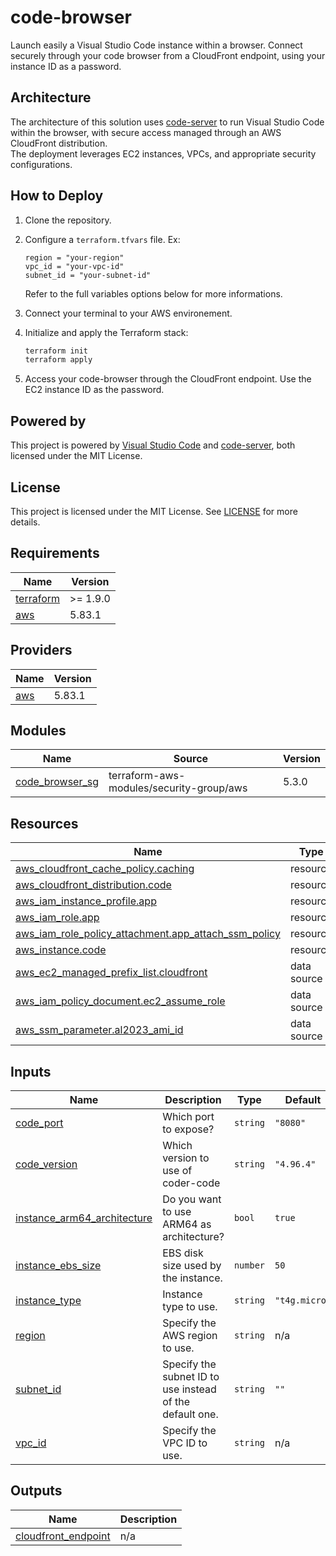 # code-browser
Launch easily a Visual Studio Code instance within a browser.
Connect securely through your code browser from a CloudFront endpoint, using your instance ID as a password.

## Architecture
The architecture of this solution uses [code-server](https://github.com/coder/code-server) to run Visual Studio Code within the browser, with secure access managed through an AWS CloudFront distribution.  
The deployment leverages EC2 instances, VPCs, and appropriate security configurations.

## How to Deploy
1. Clone the repository.
2. Configure a `terraform.tfvars` file. Ex:
    ```hcl
    region = "your-region"
    vpc_id = "your-vpc-id"
    subnet_id = "your-subnet-id"
    ```
    Refer to the full variables options below for more informations.
3. Connect your terminal to your AWS environement.
4. Initialize and apply the Terraform stack:
    ```bash
    terraform init
    terraform apply
    ```

5. Access your code-browser through the CloudFront endpoint. Use the EC2 instance ID as the password.

## Powered by
This project is powered by [Visual Studio Code](https://github.com/Microsoft/vscode) and [code-server](https://github.com/coder/code-server), both licensed under the MIT License.

## License
This project is licensed under the MIT License. See [LICENSE](./LICENSE) for more details.
<!-- BEGIN_TF_DOCS -->
## Requirements

| Name | Version |
|------|---------|
| <a name="requirement_terraform"></a> [terraform](#requirement\_terraform) | >= 1.9.0 |
| <a name="requirement_aws"></a> [aws](#requirement\_aws) | 5.83.1 |

## Providers

| Name | Version |
|------|---------|
| <a name="provider_aws"></a> [aws](#provider\_aws) | 5.83.1 |

## Modules

| Name | Source | Version |
|------|--------|---------|
| <a name="module_code_browser_sg"></a> [code\_browser\_sg](#module\_code\_browser\_sg) | terraform-aws-modules/security-group/aws | 5.3.0 |

## Resources

| Name | Type |
|------|------|
| [aws_cloudfront_cache_policy.caching](https://registry.terraform.io/providers/hashicorp/aws/5.83.1/docs/resources/cloudfront_cache_policy) | resource |
| [aws_cloudfront_distribution.code](https://registry.terraform.io/providers/hashicorp/aws/5.83.1/docs/resources/cloudfront_distribution) | resource |
| [aws_iam_instance_profile.app](https://registry.terraform.io/providers/hashicorp/aws/5.83.1/docs/resources/iam_instance_profile) | resource |
| [aws_iam_role.app](https://registry.terraform.io/providers/hashicorp/aws/5.83.1/docs/resources/iam_role) | resource |
| [aws_iam_role_policy_attachment.app_attach_ssm_policy](https://registry.terraform.io/providers/hashicorp/aws/5.83.1/docs/resources/iam_role_policy_attachment) | resource |
| [aws_instance.code](https://registry.terraform.io/providers/hashicorp/aws/5.83.1/docs/resources/instance) | resource |
| [aws_ec2_managed_prefix_list.cloudfront](https://registry.terraform.io/providers/hashicorp/aws/5.83.1/docs/data-sources/ec2_managed_prefix_list) | data source |
| [aws_iam_policy_document.ec2_assume_role](https://registry.terraform.io/providers/hashicorp/aws/5.83.1/docs/data-sources/iam_policy_document) | data source |
| [aws_ssm_parameter.al2023_ami_id](https://registry.terraform.io/providers/hashicorp/aws/5.83.1/docs/data-sources/ssm_parameter) | data source |

## Inputs

| Name | Description | Type | Default | Required |
|------|-------------|------|---------|:--------:|
| <a name="input_code_port"></a> [code\_port](#input\_code\_port) | Which port to expose? | `string` | `"8080"` | no |
| <a name="input_code_version"></a> [code\_version](#input\_code\_version) | Which version to use of coder-code | `string` | `"4.96.4"` | no |
| <a name="input_instance_arm64_architecture"></a> [instance\_arm64\_architecture](#input\_instance\_arm64\_architecture) | Do you want to use ARM64 as architecture? | `bool` | `true` | no |
| <a name="input_instance_ebs_size"></a> [instance\_ebs\_size](#input\_instance\_ebs\_size) | EBS disk size used by the instance. | `number` | `50` | no |
| <a name="input_instance_type"></a> [instance\_type](#input\_instance\_type) | Instance type to use. | `string` | `"t4g.micro"` | no |
| <a name="input_region"></a> [region](#input\_region) | Specify the AWS region to use. | `string` | n/a | yes |
| <a name="input_subnet_id"></a> [subnet\_id](#input\_subnet\_id) | Specify the subnet ID to use instead of the default one. | `string` | `""` | no |
| <a name="input_vpc_id"></a> [vpc\_id](#input\_vpc\_id) | Specify the VPC ID to use. | `string` | n/a | yes |

## Outputs

| Name | Description |
|------|-------------|
| <a name="output_cloudfront_endpoint"></a> [cloudfront\_endpoint](#output\_cloudfront\_endpoint) | n/a |
<!-- END_TF_DOCS -->
